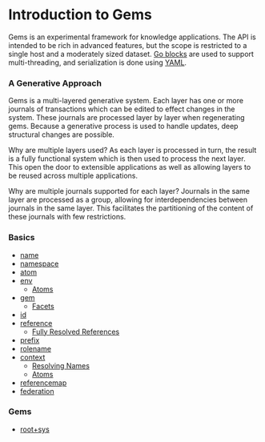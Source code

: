 # Introduction to Gems

Gems is an experimental framework for knowledge applications. The API is intended to be rich in advanced features, but the scope is restricted to a single host and a moderately sized dataset. [Go blocks](https://clojuredocs.org/clojure.core.async/go) are used to support multi-threading, and serialization is done using [YAML](https://en.wikipedia.org/wiki/YAML).

### A Generative Approach

Gems is a multi-layered generative system. Each layer has one or more journals of transactions which can be edited to effect changes in the system. These journals are processed layer by layer when regenerating gems. Because a generative process is used to handle updates, deep structural changes are possible.

Why are multiple layers used? As each layer is processed in turn, the result is a fully functional system which is then used to process the next layer. This open the door to extensible applications as well as allowing layers to be reused across multiple applications.

Why are multiple journals supported for each layer? Journals in the same layer are processed as a group, allowing for interdependencies between journals in the same layer. This facilitates the partitioning of the content of these journals with few restrictions.

### Basics

- [name](basics/name.md)
- [namespace](basics/namespace.md)
- [atom](basics/atom.md)
- [env](basics/env.md)
  - [Atoms](basics/env.md#Atoms)
- [gem](basics/gem.md)
  - [Facets](basics/gem.md#Facets)
- [id](basics/id.md)
- [reference](basics/reference.md)
  - [Fully Resolved References](basics/reference.md#Fully%20Resolved%20References)
- [prefix](basics/prefix.md)
- [rolename](basics/rolename.md)
- [context](basics/context.md)
  - [Resolving Names](basics/context.md#Resolving%20Names)
  - [Atoms](basics/context.md#Atoms)
- [referencemap](basics/referencemap.md)
- [federation](basics/federation.md)

### Gems

- [root+sys](gems/root+sys.md)